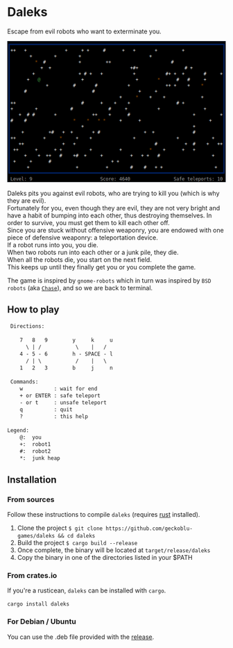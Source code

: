 # Daleks

Escape from evil robots who want to exterminate you.

![screenshot](screenshot.png)

Daleks pits you against evil robots, who are trying to kill you (which is why
they are evil).  
Fortunately for you, even though they are evil, they are not very bright
and have a habit of bumping into each other, thus destroying themselves.
In order to survive, you must get them to kill each other off.  
Since you are stuck without offensive weaponry, you are endowed with one
piece of defensive weaponry: a teleportation device.  
If a robot runs into you, you die.  
When two robots run into each other or a junk pile, they die.  
When all the robots die,
you start on the next field.  
This keeps up until they finally get you or you complete the game.

The game is inspired by `gnome-robots` which in turn was inspired by `BSD robots` (aka [`Chase`](https://en.wikipedia.org/wiki/Chase_(video_game))), and so we are back to terminal.


## How to play

```
 Directions:
 
    7   8   9        y     k     u
      \ | /           \    |   /
    4 - 5 - 6        h - SPACE - l
      / | \           /    |   \
    1   2   3        b     j     n

 Commands:
    w          : wait for end
    + or ENTER : safe teleport
    - or t     : unsafe teleport
    q          : quit
    ?          : this help
    
Legend:     
    @:  you
    +:  robot1
    #:  robot2
    *:  junk heap    
```

## Installation

### From sources
Follow these instructions to compile `daleks` (requires [rust](https://www.rust-lang.org/) installed).

 1. Clone the project `$ git clone https://github.com/geckoblu-games/daleks && cd daleks`
 2. Build the project `$ cargo build --release`
 3. Once complete, the binary will be located at `target/release/daleks`
 4. Copy the binary in one of the directories listed in your $PATH

### From crates.io
If you're a rusticean, `daleks` can be installed with `cargo`.

```
cargo install daleks
```

### For Debian / Ubuntu
You can use the .deb file provided with the [release](https://github.com/geckoblu-games/daleks/releases/).
